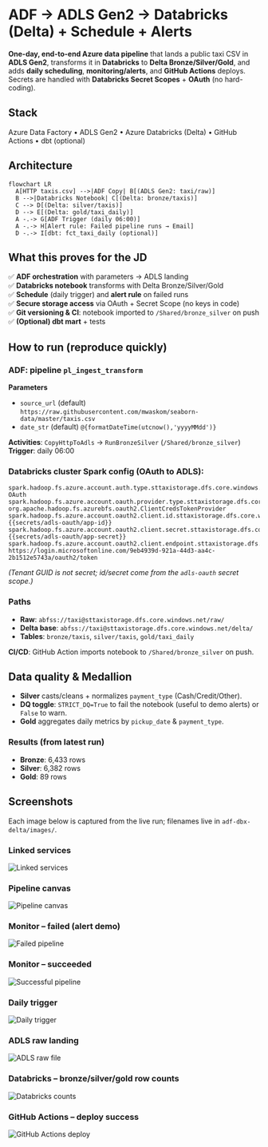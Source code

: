 # ADF → ADLS Gen2 → Databricks (Delta) + Schedule + Alerts

**One-day, end-to-end Azure data pipeline** that lands a public taxi CSV in **ADLS Gen2**, transforms it in **Databricks** to **Delta Bronze/Silver/Gold**, and adds **daily scheduling**, **monitoring/alerts**, and **GitHub Actions** deploys. Secrets are handled with **Databricks Secret Scopes** + **OAuth** (no hard-coding).

## Stack
Azure Data Factory • ADLS Gen2 • Azure Databricks (Delta) • GitHub Actions • dbt (optional)

## Architecture
```mermaid
flowchart LR
  A[HTTP taxis.csv] -->|ADF Copy| B[(ADLS Gen2: taxi/raw)]
  B -->|Databricks Notebook| C[(Delta: bronze/taxis)]
  C --> D[(Delta: silver/taxis)]
  D --> E[(Delta: gold/taxi_daily)]
  A -.-> G[ADF Trigger (daily 06:00)]
  A -.-> H[Alert rule: Failed pipeline runs → Email]
  D -.-> I[dbt: fct_taxi_daily (optional)]
```

## What this proves for the JD

✅ **ADF orchestration** with parameters → ADLS landing  
✅ **Databricks notebook** transforms with Delta Bronze/Silver/Gold  
✅ **Schedule** (daily trigger) and **alert rule** on failed runs  
✅ **Secure storage access** via OAuth + Secret Scope (no keys in code)  
✅ **Git versioning & CI**: notebook imported to `/Shared/bronze_silver` on push  
✅ **(Optional) dbt mart** + tests  

## How to run (reproduce quickly)

### ADF: pipeline `pl_ingest_transform`

**Parameters**
- `source_url` (default) `https://raw.githubusercontent.com/mwaskom/seaborn-data/master/taxis.csv`
- `date_str` (default) `@{formatDateTime(utcnow(),'yyyyMMdd')}`

**Activities**: `CopyHttpToAdls` → `RunBronzeSilver` (`/Shared/bronze_silver`)  
**Trigger**: daily 06:00

### Databricks cluster Spark config (OAuth to ADLS):

```
spark.hadoop.fs.azure.account.auth.type.sttaxistorage.dfs.core.windows.net OAuth
spark.hadoop.fs.azure.account.oauth.provider.type.sttaxistorage.dfs.core.windows.net org.apache.hadoop.fs.azurebfs.oauth2.ClientCredsTokenProvider
spark.hadoop.fs.azure.account.oauth2.client.id.sttaxistorage.dfs.core.windows.net {{secrets/adls-oauth/app-id}}
spark.hadoop.fs.azure.account.oauth2.client.secret.sttaxistorage.dfs.core.windows.net {{secrets/adls-oauth/app-secret}}
spark.hadoop.fs.azure.account.oauth2.client.endpoint.sttaxistorage.dfs.core.windows.net https://login.microsoftonline.com/9eb4939d-921a-44d3-aa4c-2b1512e5743a/oauth2/token
```

*(Tenant GUID is not secret; id/secret come from the `adls-oauth` secret scope.)*

### Paths
- **Raw**: `abfss://taxi@sttaxistorage.dfs.core.windows.net/raw/`
- **Delta base**: `abfss://taxi@sttaxistorage.dfs.core.windows.net/delta/`
- **Tables**: `bronze/taxis`, `silver/taxis`, `gold/taxi_daily`

**CI/CD**: GitHub Action imports notebook to `/Shared/bronze_silver` on push.

## Data quality & Medallion

- **Silver** casts/cleans + normalizes `payment_type` (Cash/Credit/Other).
- **DQ toggle**: `STRICT_DQ=True` to fail the notebook (useful to demo alerts) or `False` to warn.
- **Gold** aggregates daily metrics by `pickup_date` & `payment_type`.

### Results (from latest run)
- **Bronze**: 6,433 rows
- **Silver**: 6,382 rows  
- **Gold**: 89 rows

## Screenshots

Each image below is captured from the live run; filenames live in `adf-dbx-delta/images/`.

### Linked services
![Linked services](images/adf_linked_services.png)

### Pipeline canvas
![Pipeline canvas](images/adf_pipeline_canvas.png)

### Monitor – failed (alert demo)
![Failed pipeline](images/adf_pipeline_failed.png)

### Monitor – succeeded
![Successful pipeline](images/adf_pipeline_succeeded.png)

### Daily trigger
![Daily trigger](images/adf_trigger_daily.png)

### ADLS raw landing
![ADLS raw file](images/adls_raw_file.png)

### Databricks – bronze/silver/gold row counts
![Databricks counts](images/dbx_bronze_silver_gold_counts.png)

### GitHub Actions – deploy success
![GitHub Actions deploy](images/gha_deploy_success.png)